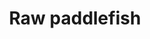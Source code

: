---
layout: item
title: Raw paddlefish
item-id: 23872
datatable: true
id: 23872
name: "Raw paddlefish"
members: true
lowalch: null
highalch: null
examine: "I should try cooking this."
monsters:
  - id: 9026
    name: "Crystalline Rat"
    members: true
    combat_level: 24
    wiki_url: "https://oldschool.runescape.wiki/w/Crystalline_Rat"
    drops:
      - quantity: "1,3"
        rarity: 0.125
    image: "https://oldschool.runescape.wiki/images/thumb/7/7e/Crystalline_Rat.png/1200px-Crystalline_Rat.png?2a395"
  - id: 9027
    name: "Crystalline Spider"
    members: true
    combat_level: 22
    wiki_url: "https://oldschool.runescape.wiki/w/Crystalline_Spider"
    drops:
      - quantity: "1,3"
        rarity: 0.125
    image: "https://oldschool.runescape.wiki/images/thumb/a/a2/Crystalline_Spider.png/1200px-Crystalline_Spider.png?1dda2"
  - id: 9028
    name: "Crystalline Bat"
    members: true
    combat_level: 33
    wiki_url: "https://oldschool.runescape.wiki/w/Crystalline_Spider"
    drops:
      - quantity: "1,3"
        rarity: 0.125
    image: "https://oldschool.runescape.wiki/images/thumb/a/a2/Crystalline_Spider.png/1200px-Crystalline_Spider.png?1dda2"
  - id: 9029
    name: "Crystalline Unicorn"
    members: true
    combat_level: 48
    wiki_url: "https://oldschool.runescape.wiki/w/Crystalline_Unicorn"
    drops:
      - quantity: "4"
        rarity: 0.125
    image: "https://oldschool.runescape.wiki/images/thumb/2/25/Crystalline_Unicorn.png/1200px-Crystalline_Unicorn.png?220f2"
  - id: 9030
    name: "Crystalline Scorpion"
    members: true
    combat_level: 64
    wiki_url: "https://oldschool.runescape.wiki/w/Crystalline_Scorpion"
    drops:
      - quantity: "4"
        rarity: 0.125
    image: "https://oldschool.runescape.wiki/images/thumb/c/c6/Crystalline_Scorpion.png/1200px-Crystalline_Scorpion.png?61d3b"
  - id: 9031
    name: "Crystalline Wolf"
    members: true
    combat_level: 74
    wiki_url: "https://oldschool.runescape.wiki/w/Crystalline_Wolf"
    drops:
      - quantity: "4"
        rarity: 0.125
    image: "https://oldschool.runescape.wiki/images/thumb/6/64/Crystalline_Wolf.png/1200px-Crystalline_Wolf.png?c37de"
  - id: 9032
    name: "Crystalline Bear"
    members: true
    combat_level: 172
    wiki_url: "https://oldschool.runescape.wiki/w/Crystalline_Bear"
    drops:
      - quantity: "5"
        rarity: 0.125
    image: "https://oldschool.runescape.wiki/images/thumb/e/e6/Crystalline_Bear.png/1200px-Crystalline_Bear.png?187d5"
  - id: 9033
    name: "Crystalline Dragon"
    members: true
    combat_level: 172
    wiki_url: "https://oldschool.runescape.wiki/w/Crystalline_Dragon"
    drops:
      - quantity: "5"
        rarity: 0.125
    image: "https://oldschool.runescape.wiki/images/b/b3/Crystalline_Dragon.png?785f4"
  - id: 9034
    name: "Crystalline Dark Beast"
    members: true
    combat_level: 172
    wiki_url: "https://oldschool.runescape.wiki/w/Crystalline_Dark_Beast"
    drops:
      - quantity: "5"
        rarity: 0.125
    image: "https://oldschool.runescape.wiki/images/thumb/9/99/Crystalline_Dark_Beast.png/1200px-Crystalline_Dark_Beast.png?cbf71"
  - id: 9040
    name: "Corrupted Rat"
    members: true
    combat_level: 34
    wiki_url: "https://oldschool.runescape.wiki/w/Corrupted_Rat"
    drops:
      - quantity: "1,3"
        rarity: 0.125
    image: "https://oldschool.runescape.wiki/images/thumb/b/bc/Corrupted_Rat.png/1200px-Corrupted_Rat.png?2a395"
  - id: 9041
    name: "Corrupted Spider"
    members: true
    combat_level: 32
    wiki_url: "https://oldschool.runescape.wiki/w/Corrupted_Spider"
    drops:
      - quantity: "1,3"
        rarity: 0.125
    image: "https://oldschool.runescape.wiki/images/thumb/6/60/Corrupted_Spider.png/1200px-Corrupted_Spider.png?dc885"
  - id: 9042
    name: "Corrupted Bat"
    members: true
    combat_level: 48
    wiki_url: "https://oldschool.runescape.wiki/w/Corrupted_Bat"
    drops:
      - quantity: "1,3"
        rarity: 0.125
    image: "https://oldschool.runescape.wiki/images/8/86/Corrupted_Bat.png?35682"
  - id: 9043
    name: "Corrupted Unicorn"
    members: true
    combat_level: 64
    wiki_url: "https://oldschool.runescape.wiki/w/Corrupted_Unicorn"
    drops:
      - quantity: "4"
        rarity: 0.125
    image: "https://oldschool.runescape.wiki/images/thumb/9/90/Corrupted_Unicorn.png/1200px-Corrupted_Unicorn.png?6f350"
  - id: 9044
    name: "Corrupted Scorpion"
    members: true
    combat_level: 89
    wiki_url: "https://oldschool.runescape.wiki/w/Corrupted_Scorpion"
    drops:
      - quantity: "3-4"
        rarity: 0.125
    image: "https://oldschool.runescape.wiki/images/thumb/9/9d/Corrupted_Scorpion.png/1200px-Corrupted_Scorpion.png?61d3b"
  - id: 9045
    name: "Corrupted Wolf"
    members: true
    combat_level: 102
    wiki_url: "https://oldschool.runescape.wiki/w/Corrupted_Wolf"
    drops:
      - quantity: "3-4"
        rarity: 0.125
    image: "https://oldschool.runescape.wiki/images/thumb/a/a7/Corrupted_Wolf.png/1200px-Corrupted_Wolf.png?c37de"
  - id: 9046
    name: "Corrupted Bear"
    members: true
    combat_level: 258
    wiki_url: "https://oldschool.runescape.wiki/w/Corrupted_Bear"
    drops:
      - quantity: "5"
        rarity: 0.125
    image: "https://oldschool.runescape.wiki/images/thumb/6/68/Corrupted_Bear.png/1200px-Corrupted_Bear.png?187d5"
  - id: 9047
    name: "Corrupted Dragon"
    members: true
    combat_level: 258
    wiki_url: "https://oldschool.runescape.wiki/w/Corrupted_Dragon"
    drops:
      - quantity: "5"
        rarity: 0.125
    image: "https://oldschool.runescape.wiki/images/2/2a/Corrupted_Dragon.png?785f4"
  - id: 9048
    name: "Corrupted Dark Beast"
    members: true
    combat_level: 258
    wiki_url: "https://oldschool.runescape.wiki/w/Corrupted_Dark_Beast"
    drops:
      - quantity: "5"
        rarity: 0.125
    image: "https://oldschool.runescape.wiki/images/thumb/c/c7/Corrupted_Dark_Beast.png/1200px-Corrupted_Dark_Beast.png?efc77"
---